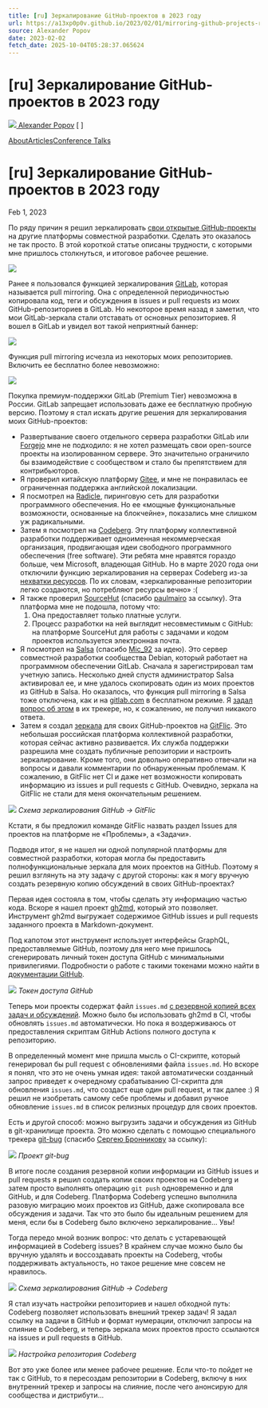 ```yaml
---
title: [ru] Зеркалирование GitHub-проектов в 2023 году
url: https://a13xp0p0v.github.io/2023/02/01/mirroring-github-projects-ru.html
source: Alexander Popov
date: 2023-02-02
fetch_date: 2025-10-04T05:28:37.065624
---
```


# [ru] Зеркалирование GitHub-проектов в 2023 году

[![](/img/favicons/a13xp0p0v_ava.png) Alexander Popov](/)
[ ]

[About](/about/)[Articles](/articles/)[Conference Talks](/conference_talks/)

# [ru] Зеркалирование GitHub-проектов в 2023 году

Feb 1, 2023

По ряду причин я решил зеркалировать [свои открытые GitHub-проекты](https://github.com/a13xp0p0v) на другие платформы совместной разработки. Сделать это оказалось не так просто. В этой короткой статье описаны трудности, с которыми мне пришлось столкнуться, и итоговое рабочее решение.

![](https://a13xp0p0v.github.io/img/Alice.jpg)

Ранее я пользовался функцией зеркалирования [GitLab](https://about.gitlab.com/), которая называется pull mirroring. Она с определенной периодичностью копировала код, теги и обсуждения в issues и pull requests из моих GitHub-репозиториев в GitLab. Но некоторое время назад я заметил, что мои GitLab-зеркала стали отставать от основных репозиториев. Я вошел в GitLab и увидел вот такой неприятный баннер:

![](https://a13xp0p0v.github.io/img/gitlab_banner.png)

Функция pull mirroring исчезла из некоторых моих репозиториев. Включить ее бесплатно более невозможно:

![](https://a13xp0p0v.github.io/img/gitlab_pull_mirroring.png)

Покупка премиум-поддержки GitLab (Premium Tier) невозможна в России. GitLab запрещает использовать даже ее бесплатную пробную версию. Поэтому я стал искать другие решения для зеркалирования моих GitHub-проектов:

* Развертывание своего отдельного сервера разработки GitLab или [Forgejo](https://forgejo.org/) мне не подходило: я не хотел размещать свои open-source проекты на изолированном сервере. Это значительно ограничило бы взаимодействие с сообществом и стало бы препятствием для контрибьюторов.
* Я проверил китайскую платформу [Gitee](https://gitee.com), и мне не понравилась ее ограниченная поддержка английской локализации.
* Я посмотрел на [Radicle](https://radicle.xyz), пиринговую сеть для разработки программного обеспечения. Но ее «мощные функциональные возможности, основанные на блокчейне», показались мне слишком уж радикальными.
* Затем я посмотрел на [Codeberg](https://codeberg.org/). Эту платформу коллективной разработки поддерживает одноименная некоммерческая организация, продвигающая идеи свободного программного обеспечения (free software). Эти ребята мне нравятся гораздо больше, чем Microsoft, владеющая GitHub. Но в марте 2020 года они отключили функцию зеркалирования на серверах Codeberg из-за [нехватки ресурсов](https://blog.codeberg.org/mirror-repos-easily-created-consuming-resources-forever.html). По их словам, «зеркалированные репозитории легко создаются, но потребляют ресурсы вечно» :(
* Я также проверил [SourceHut](https://sourcehut.org) (спасибо [paulmairo](https://twitter.com/_paulmairo) за ссылку). Эта платформа мне не подошла, потому что:
  1. Она предоставляет только платные услуги.
  2. Процесс разработки на ней выглядит несовместимым с GitHub: на платформе SourceHut для работы с задачами и кодом проектов используется электронная почта.
* Я посмотрел на [Salsa](https://salsa.debian.org) (спасибо [Mic\_92](https://twitter.com/Mic_92) за идею). Это сервер совместной разработки сообщества Debian, который работает на программном обеспечении GitLab. Сначала я зарегистрировал там учетную запись. Несколько дней спустя администратор Salsa активировал ее, и мне удалось скопировать один из моих проектов из GitHub в Salsa. Но оказалось, что функция pull mirroring в Salsa тоже отключена, как и на [gitlab.com](https://about.gitlab.com/) в бесплатном режиме. Я [задал вопрос об этом](https://salsa.debian.org/salsa/support/-/issues/326) в их трекере, но, к сожалению, не получил никакого ответа.
* Затем я создал [зеркала](https://gitflic.ru/user/a13xp0p0v) для своих GitHub-проектов на [GitFlic](https://gitflic.ru). Это небольшая российская платформа коллективной разработки, которая сейчас активно развивается. Их служба поддержки разрешила мне создать публичные репозитории и настроить зеркалирование. Кроме того, они довольно оперативно отвечали на вопросы и давали комментарии по обнаруженным проблемам. К сожалению, в GitFlic нет CI и даже нет возможности копировать информацию из issues и pull requests с GitHub. Очевидно, зеркала на GitFlic не стали для меня окончательным решением.

![](https://a13xp0p0v.github.io/img/gitflic_mirroring.png)
*Схема зеркалирования GitHub -> GitFlic*

Кстати, я бы предложил команде GitFlic назвать раздел Issues для проектов на платформе не «Проблемы», а «Задачи».

Подводя итог, я не нашел ни одной популярной платформы для совместной разработки, которая могла бы предоставить полнофункциональные зеркала для моих проектов на GitHub. Поэтому я решил взглянуть на эту задачу с другой стороны: как я могу вручную создать резервную копию обсуждений в своих GitHub-проектах?

Первая идея состояла в том, чтобы сделать эту информацию частью кода. Вскоре я нашел проект [gh2md](https://github.com/mattduck/gh2md), который это позволяет. Инструмент gh2md выгружает содержимое GitHub issues и pull requests заданного проекта в Markdown-документ.

Под капотом этот инструмент использует интерфейсы GraphQL, предоставляемые GitHub, поэтому для него мне пришлось сгенерировать личный токен доступа GitHub с минимальными привилегиями. Подробности о работе с такими токенами можно найти в [документации GitHub](https://docs.github.com/en/authentication/keeping-your-account-and-data-secure/creating-a-personal-access-token).

![](https://a13xp0p0v.github.io/img/github_access_token.png)
*Токен доступа GitHub*

Теперь мои проекты содержат файл `issues.md` [с резервной копией всех задач и обсуждений](https://github.com/a13xp0p0v/kconfig-hardened-check/blob/master/issues.md). Можно было бы использовать gh2md в CI, чтобы обновлять `issues.md` автоматически. Но пока я воздерживаюсь от предоставления скриптам GitHub Actions полного доступа к репозиторию.

В определенный момент мне пришла мысль о CI-скрипте, который генерировал бы pull request с обновлениями файла `issues.md`. Но вскоре я понял, что это не очень умная идея: такой автоматически созданный запрос приведет к очередному срабатыванию CI-скрипта для обновления `issues.md`, что создаст еще один pull request, и так далее :) Я решил не изобретать самому себе проблемы и добавил ручное обновление `issues.md` в список релизных процедур для своих проектов.

Есть и другой способ: можно выгрузить задачи и обсуждения из GitHub в git-хранилище проекта. Это можно сделать с помощью специального трекера [git-bug](https://github.com/MichaelMure/git-bug) (спасибо [Сергею Бронникову](https://twitter.com/estet) за ссылку):

![](https://a13xp0p0v.github.io/img/git-bug.png)
*Проект git-bug*

В итоге после создания резервной копии информации из GitHub issues и pull requests я решил создать копии своих проектов на Codeberg и затем просто выполнять операцию `git push` одновременно и для GitHub, и для Codeberg. Платформа Codeberg успешно выполнила разовую миграцию моих проектов из GitHub, даже скопировала все обсуждения и задачи. Так что это было бы идеальным решением для меня, если бы в Codeberg было включено зеркалирование… Увы!

Тогда передо мной возник вопрос: что делать с устаревающей информацией в Codeberg issues? В крайнем случае можно было бы вручную удалять и воссоздавать проекты на Codeberg, чтобы поддерживать актуальность, но такое решение мне совсем не нравилось.

![](https://a13xp0p0v.github.io/img/codeberg_mirroring.png)
*Схема зеркалирования GitHub -> Codeberg*

Я стал изучать настройки репозиториев и нашел обходной путь: Codeberg позволяет использовать внешний трекер задач! Я задал ссылку на задачи в GitHub и формат нумерации, отключил запросы на слияние в Codeberg, и теперь зеркала моих проектов просто ссылаются на issues и pull requests в GitHub.

![](https://a13xp0p0v.github.io/img/codeberg_links.png)
*Настройка репозитория Codeberg*

Вот это уже более или менее рабочее решение. Если что-то пойдет не так с GitHub, то я пересоздам репозитории в Codeberg, включу в них внутренний трекер и запросы на слияние, после чего анонсирую для сообщества и дистрибути...